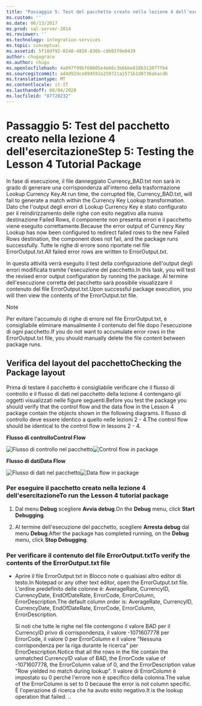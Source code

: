 ```yaml
---
title: "Passaggio 5: Test del pacchetto creato nella lezione 4 dell'esercitazione | Microsoft Docs"
ms.custom: ''
ms.date: 06/13/2017
ms.prod: sql-server-2014
ms.reviewer: ''
ms.technology: integration-services
ms.topic: conceptual
ms.assetid: 5f18df92-0248-4858-836b-c8b02f0e0439
author: chugugrace
ms.author: chugu
ms.openlocfilehash: 4a897f99bf68805e4e66c3b6bbe818b312077fb4
ms.sourcegitcommit: ad4d92dce894592a259721a1571b1d8736abacdb
ms.translationtype: MT
ms.contentlocale: it-IT
ms.lasthandoff: 08/04/2020
ms.locfileid: "87720232"
---
```

# <a name="step-5-testing-the-lesson-4-tutorial-package"></a><span data-ttu-id="935d9-102">Passaggio 5: Test del pacchetto creato nella lezione 4 dell'esercitazione</span><span class="sxs-lookup"><span data-stu-id="935d9-102">Step 5: Testing the Lesson 4 Tutorial Package</span></span>
  <span data-ttu-id="935d9-103">In fase di esecuzione, il file danneggiato Currency_BAD.txt non sarà in grado di generare una corrispondenza all'interno della trasformazione Lookup Currency Key.</span><span class="sxs-lookup"><span data-stu-id="935d9-103">At run time, the corrupted file, Currency_BAD.txt, will fail to generate a match within the Currency Key Lookup transformation.</span></span> <span data-ttu-id="935d9-104">Dato che l'output degli errori di Lookup Currency Key è stato configurato per il reindirizzamento delle righe con esito negativo alla nuova destinazione Failed Rows, il componente non presenta errori e il pacchetto viene eseguito correttamente.</span><span class="sxs-lookup"><span data-stu-id="935d9-104">Because the error output of Currency Key Lookup has now been configured to redirect failed rows to the new Failed Rows destination, the component does not fail, and the package runs successfully.</span></span> <span data-ttu-id="935d9-105">Tutte le righe di errore sono riportate nel file ErrorOutput.txt.</span><span class="sxs-lookup"><span data-stu-id="935d9-105">All failed error rows are written to ErrorOutput.txt.</span></span>  
  
 <span data-ttu-id="935d9-106">In questa attività verrà eseguito il test della configurazione dell'output degli errori modificata tramite l'esecuzione del pacchetto.</span><span class="sxs-lookup"><span data-stu-id="935d9-106">In this task, you will test the revised error output configuration by running the package.</span></span> <span data-ttu-id="935d9-107">Al termine dell'esecuzione corretta del pacchetto sarà possibile visualizzare il contenuto del file ErrorOutput.txt.</span><span class="sxs-lookup"><span data-stu-id="935d9-107">Upon successful package execution, you will then view the contents of the ErrorOutput.txt file.</span></span>  
  
> [!NOTE]  
>  <span data-ttu-id="935d9-108">Per evitare l'accumulo di righe di errore nel file ErrorOutput.txt, è consigliabile eliminare manualmente il contenuto del file dopo l'esecuzione di ogni pacchetto.</span><span class="sxs-lookup"><span data-stu-id="935d9-108">If you do not want to accumulate error rows in the ErrorOutput.txt file, you should manually delete the file content between package runs.</span></span>  
  
## <a name="checking-the-package-layout"></a><span data-ttu-id="935d9-109">Verifica del layout del pacchetto</span><span class="sxs-lookup"><span data-stu-id="935d9-109">Checking the Package layout</span></span>  
 <span data-ttu-id="935d9-110">Prima di testare il pacchetto è consigliabile verificare che il flusso di controllo e il flusso di dati nel pacchetto della lezione 4 contengano gli oggetti visualizzati nelle figure seguenti.</span><span class="sxs-lookup"><span data-stu-id="935d9-110">Before you test the package you should verify that the control flow and the data flow in the Lesson 4 package contain the objects shown in the following diagrams.</span></span> <span data-ttu-id="935d9-111">Il flusso di controllo deve essere identico a quello nelle lezioni 2 - 4.</span><span class="sxs-lookup"><span data-stu-id="935d9-111">The control flow should be identical to the control flow in lessons 2 - 4.</span></span>  
  
 <span data-ttu-id="935d9-112">**Flusso di controllo**</span><span class="sxs-lookup"><span data-stu-id="935d9-112">**Control Flow**</span></span>  
  
 <span data-ttu-id="935d9-113">![Flusso di controllo nel pacchetto](../../2014/tutorials/media/task4lesson2control.gif "Flusso di controllo nel pacchetto")</span><span class="sxs-lookup"><span data-stu-id="935d9-113">![Control flow in package](../../2014/tutorials/media/task4lesson2control.gif "Control flow in package")</span></span>  
  
 <span data-ttu-id="935d9-114">**Flusso di dati**</span><span class="sxs-lookup"><span data-stu-id="935d9-114">**Data Flow**</span></span>  
  
 <span data-ttu-id="935d9-115">![Flusso di dati nel pacchetto](../../2014/tutorials/media/task5lesson5data.gif "Flusso di dati nel pacchetto")</span><span class="sxs-lookup"><span data-stu-id="935d9-115">![Data flow in package](../../2014/tutorials/media/task5lesson5data.gif "Data flow in package")</span></span>  
  
### <a name="to-run-the-lesson-4-tutorial-package"></a><span data-ttu-id="935d9-116">Per eseguire il pacchetto creato nella lezione 4 dell'esercitazione</span><span class="sxs-lookup"><span data-stu-id="935d9-116">To run the Lesson 4 tutorial package</span></span>  
  
1.  <span data-ttu-id="935d9-117">Dal menu **Debug** scegliere **Avvia debug**.</span><span class="sxs-lookup"><span data-stu-id="935d9-117">On the **Debug** menu, click **Start Debugging**.</span></span>  
  
2.  <span data-ttu-id="935d9-118">Al termine dell'esecuzione del pacchetto, scegliere **Arresta debug** dal menu **Debug**.</span><span class="sxs-lookup"><span data-stu-id="935d9-118">After the package has completed running, on the **Debug** menu, click **Stop Debugging**.</span></span>  
  
### <a name="to-verify-the-contents-of-the-erroroutputtxt-file"></a><span data-ttu-id="935d9-119">Per verificare il contenuto del file ErrorOutput.txt</span><span class="sxs-lookup"><span data-stu-id="935d9-119">To verify the contents of the ErrorOutput.txt file</span></span>  
  
-   <span data-ttu-id="935d9-120">Aprire il file ErrorOutput.txt in Blocco note o qualsiasi altro editor di testo.</span><span class="sxs-lookup"><span data-stu-id="935d9-120">In Notepad or any other text editor, open the ErrorOutput.txt file.</span></span> <span data-ttu-id="935d9-121">L'ordine predefinito delle colonne è: AverageRate, CurrencyID, CurrencyDate, EndOfDateRate, ErrorCode, ErrorColumn, ErrorDescription.</span><span class="sxs-lookup"><span data-stu-id="935d9-121">The default column order is: AverageRate, CurrencyID, CurrencyDate, EndOfDateRate, ErrorCode, ErrorColumn, ErrorDescription.</span></span>  
  
     <span data-ttu-id="935d9-122">Si noti che tutte le righe nel file contengono il valore BAD per il CurrencyID privo di corrispondenza, il valore -1071607778 per ErrorCode, il valore 0 per ErrorColumn e il valore "Nessuna corrispondenza per la riga durante le ricerca" per ErrorDescription.</span><span class="sxs-lookup"><span data-stu-id="935d9-122">Notice that all the rows in the file contain the unmatched CurrencyID value of BAD, the ErrorCode value of -1071607778, the ErrorColumn value of 0, and the ErrorDescription value "Row yielded no match during lookup".</span></span> <span data-ttu-id="935d9-123">Il valore di ErrorColumn è impostato su 0 perché l'errore non è specifico della colonna.</span><span class="sxs-lookup"><span data-stu-id="935d9-123">The value of the ErrorColumn is set to 0 because the error is not column specific.</span></span> <span data-ttu-id="935d9-124">È l'operazione di ricerca che ha avuto esito negativo.</span><span class="sxs-lookup"><span data-stu-id="935d9-124">It is the lookup operation that failed.</span></span> <span data-ttu-id="935d9-125">.</span><span class="sxs-lookup"><span data-stu-id="935d9-125">.</span></span>  
  
  
